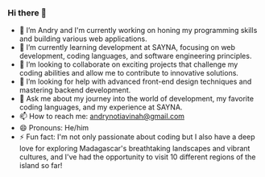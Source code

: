 ### Hi there 👋

<!--
**NotiavinaH/NotiavinaH** is a ✨ _special_ ✨ repository because its `README.md` (this file) appears on your GitHub profile.

Here are some ideas to get you started: -->

- 🔭 I’m Andry and I'm currently working on honing my programming skills and building various web applications.
- 🌱 I’m currently learning development at SAYNA, focusing on web development, coding languages, and software engineering principles.
- 👯 I’m looking to collaborate on exciting projects that challenge my coding abilities and allow me to contribute to innovative solutions.
- 🤔 I’m looking for help with advanced front-end design techniques and mastering backend development.
- 💬 Ask me about my journey into the world of development, my favorite coding languages, and my experience at SAYNA.
- 📫 How to reach me: andrynotiavinah@gmail.com
- 😄 Pronouns: He/him
- ⚡ Fun fact: I'm not only passionate about coding but I also have a deep love for exploring Madagascar's breathtaking landscapes and vibrant cultures, and I've had the opportunity to visit 10 different regions of the island so far!

